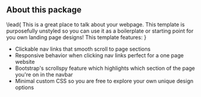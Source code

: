 <!-- This file is included by `index.md` -->

## About this package

\lead{
This is a great place to talk about your webpage. This template is purposefully unstyled so you can use it as a boilerplate or starting point for you own landing page designs! This template features:
}

* Clickable nav links that smooth scroll to page sections
* Responsive behavior when clicking nav links perfect for a one page website
* Bootstrap's scrollspy feature which highlights which section of the page you're on in the navbar
* Minimal custom CSS so you are free to explore your own unique design options
